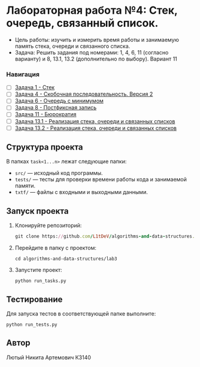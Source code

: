 # Лабораторная работа №4: Стек, очередь, связанный список.
- Цель работы: изучить и измерить время работы и занимаемую память cтека, очереди и связанного списка.
- Задача: Решить задания под номерами: 1, 4, 6, 11 (согласно варианту) и 8, 13.1, 13.2  (дополнительно по выбору).
Вариант 11
### Навигация
- [ ] [Задача 1 - Стек ](task1)
- [ ] [Задача 4 - Скобочная последовательность. Версия 2 ](task4)
- [ ] [Задача 6 - Очередь с минимумом ](task6)
- [ ] [Задача 8 - Постфиксная запись ](task8)
- [ ] [Задача 11 - Бюрократия ](task11)
- [ ] [Задача 13.1 - Реализация стека, очереди и связанных списков ](task13_1)
- [ ] [Задача 13.2 - Реализация стека, очереди и связанных списков ](task13_2)

## Структура проекта
В папках `task<1...n>` лежат следующие папки:
- `src/` — исходный код программы.
- `tests/` — тесты для проверки времени работы кода и занимаемой памяти.
- `txtf/` — файлы с входными и выходными данными.
## Запуск проекта
1. Клонируйте репозиторий:
   ```rb
   git clone https://github.com/L1tDeV/algorithms-and-data-structures.git
   ```
2. Перейдите в папку с проектом:
   ```
   cd algorithms-and-data-structures/lab3
   ```
3. Запустите проект:
   ```
   python run_tasks.py
   ```
## Тестирование
Для запуска тестов в соответствующей папке выполните:
   ```
   python run_tests.py
   ```
## Автор
Лютый Никита Артемович К3140

